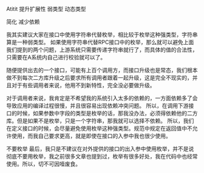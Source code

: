 Atitit 提升扩展性 弱类型  动态类型

简化  减少依赖




我其实建议大家在接口中使用字符串代替枚举，相比较于枚举这种强类型，字符串算是一种弱类型。
如果使用字符串代替RPC接口中的枚举，那么就可以避免上面我们提到的两个问题，上游系统只需要传递字符串就行了，而具体的值的合法性，只需要在A系统内自己进行校验就可以了。


随便提供出去的一个接口，可能有上百个调用方，而接口升级也是常态，我们根本做不到每次二方库升级之后要求所有调用者跟着一起升级，这是完全不现实的，并且对于有些调用者来说，他用不到新特性，完全没必要做升级。

对于调用者来说，我肯定是不希望我的系统引入太多的依赖的，一方面依赖多了会导致应用的编译过程很慢，并且很容易出现依赖冲突问题。
所以，在调用下游接口的时候，如果参数中字段的类型是枚举的话，那我没办法，必须得依赖他的二方库。但是如果不是枚举，只是一个字符串，那我就可以选择不依赖。
所以，我们在定义接口的时候，会尽量避免使用枚举这种强类型。规范中规定在返回值中不允许使用，而我自己要求更高，就是即使在接口的入参中我也很少使用。

不要枚举
最后，我只是不建议在对外提供的接口的出入参中使用枚举，并不是说彻底不要用枚举，我之前很多文章也提到过，枚举有很多好处，我在代码中也经常使用。所以，切不可因噎废食。

